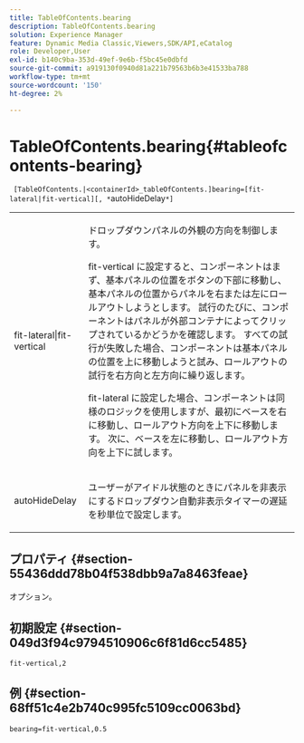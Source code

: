 ```yaml
---
title: TableOfContents.bearing
description: TableOfContents.bearing
solution: Experience Manager
feature: Dynamic Media Classic,Viewers,SDK/API,eCatalog
role: Developer,User
exl-id: b140c9ba-353d-49ef-9e6b-f5bc45e0dbfd
source-git-commit: a919130f0940d81a221b79563b6b3e41533ba788
workflow-type: tm+mt
source-wordcount: '150'
ht-degree: 2%

---
```


# TableOfContents.bearing{#tableofcontents-bearing}

` [TableOfContents.|<containerId>_tableOfContents.]bearing=[fit-lateral|fit-vertical][, *`autoHideDelay`*]`

<table id="table_5151E6EA076C4AAD8D952A09E1F17C44"> 
 <tbody> 
  <tr> 
   <td> <p> <span class="codeph"> fit-lateral|fit-vertical</span> </p> </td> 
   <td> <p> ドロップダウンパネルの外観の方向を制御します。 </p> <p><span class="codeph"> fit-vertical</span> に設定すると、コンポーネントはまず、基本パネルの位置をボタンの下部に移動し、基本パネルの位置からパネルを右または左にロールアウトしようとします。 試行のたびに、コンポーネントはパネルが外部コンテナによってクリップされているかどうかを確認します。 すべての試行が失敗した場合、コンポーネントは基本パネルの位置を上に移動しようと試み、ロールアウトの試行を右方向と左方向に繰り返します。 </p> <p><span class="codeph"> fit-lateral</span> に設定した場合、コンポーネントは同様のロジックを使用しますが、最初にベースを右に移動し、ロールアウト方向を上下に移動します。 次に、ベースを左に移動し、ロールアウト方向を上下に試します。 </p> </td> 
  </tr> 
  <tr> 
   <td> <p> <span class="codeph"><span class="varname"> autoHideDelay</span></span> </p> </td> 
   <td> <p> ユーザーがアイドル状態のときにパネルを非表示にするドロップダウン自動非表示タイマーの遅延を秒単位で設定します。 </p> </td> 
  </tr> 
 </tbody> 
</table>

## プロパティ {#section-55436ddd78b04f538dbb9a7a8463feae}

オプション。

## 初期設定 {#section-049d3f94c9794510906c6f81d6cc5485}

`fit-vertical,2`

## 例 {#section-68ff51c4e2b740c995fc5109cc0063bd}

`bearing=fit-vertical,0.5`
